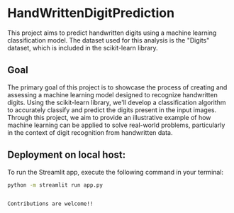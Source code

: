 # HandWrittenDigitPrediction

This project aims to predict handwritten digits using a machine learning classification model. The dataset used for this analysis is the "Digits" dataset, which is included in the scikit-learn library.

## Goal

The primary goal of this project is to showcase the process of creating and assessing a machine learning model designed to recognize handwritten digits. Using the scikit-learn library, we'll develop a classification algorithm to accurately classify and predict the digits present in the input images. Through this project, we aim to provide an illustrative example of how machine learning can be applied to solve real-world problems, particularly in the context of digit recognition from handwritten data.

## Deployment on local host:
To run the Streamlit app, execute the following command in your terminal:

```bash
python -m streamlit run app.py


Contributions are welcome!!
